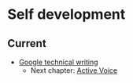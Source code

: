 # Self development

## Current

- [Google technical writing](https://developers.google.com/tech-writing/one)
  - Next chapter: [Active Voice](https://developers.google.com/tech-writing/one/active-voice)

